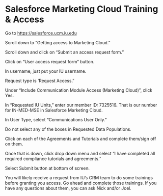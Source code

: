 # Salesforce Marketing Cloud Training & Access

Go to https://salesforce.ucm.iu.edu 

Scroll down to “Getting access to Marketing Cloud.” 

Scroll down and click on “Submit an access request form.” 

Click on “User access request form” button. 

In username, just put your IU username. 

Request type is ‘Request Access.” 

Under “Include Communication Module Access (Marketing Cloud)”, click Yes. 

In “Requested IU Units,” enter our member ID: 7325516. That is our number for IN-MED-MSE in Salesforce Marketing Cloud. 

In User Type, select “Communications User Only.” 

Do not select any of the boxes in Requested Data Populations. 

Click on each of the Agreements and Tutorials and complete them/sign off on them. 

Once that is down, click drop down menu and select “I have completed all required compliance tutorials and agreements.” 

Select Submit button at bottom of screen. 

You will likely receive a request from IU’s CRM team to do some trainings before granting you access. Go ahead and complete those trainings. If you have any questions about them, you can ask Nick and/or Joel. 